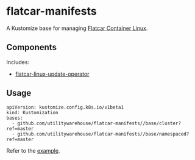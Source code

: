 # flatcar-manifests

A Kustomize base for managing [Flatcar Container Linux](https://www.flatcar-linux.org/).

## Components

Includes:

- [flatcar-linux-update-operator](https://github.com/kinvolk/flatcar-linux-update-operator)

## Usage

```
apiVersion: kustomize.config.k8s.io/v1beta1
kind: Kustomization
bases:
  - github.com/utilitywarehouse/flatcar-manifests//base/cluster?ref=master
  - github.com/utilitywarehouse/flatcar-manifests//base/namespaced?ref=master
```

Refer to the [example](example/).
